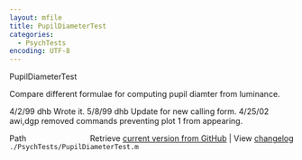 ```yaml
---
layout: mfile
title: PupilDiameterTest
categories:
  - PsychTests
encoding: UTF-8
---
```


PupilDiameterTest

Compare different formulae for computing
pupil diamter from luminance.

4/2/99  dhb  Wrote it.
5/8/99  dhb  Update for new calling form.
4/25/02 awi,dgp  removed commands preventing plot 1 from appearing.


<div class="code_header" style="text-align:right;">
  <span style="float:left;">Path&nbsp;&nbsp;</span> <span class="counter">Retrieve <a href=
  "https://raw.github.com/Psychtoolbox-3/Psychtoolbox-3/beta/./PsychTests/PupilDiameterTest.m">current version from GitHub</a> | View <a href=
  "https://github.com/Psychtoolbox-3/Psychtoolbox-3/commits/beta/./PsychTests/PupilDiameterTest.m">changelog</a></span>
</div>
<div class="code">
  <code>./PsychTests/PupilDiameterTest.m</code>
</div>
